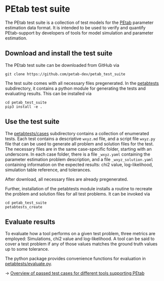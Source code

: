 # PEtab test suite

The PEtab test suite is a collection of test models for the
[PEtab](https://github.com/petab-dev/petab) parameter estimation data format.
It is intended to be used to verify and quantify PEtab-support by developers
of tools for model simulation and parameter estimation.

## Download and install the test suite

The PEtab test suite can be downloaded from GitHub via

    git clone https://github.com/petab-dev/petab_test_suite

The test suite comes with all necessary files pregenerated.
In the [petabtests](petabtests) subdirectory, it contains a python module for
generating the tests and evaluating results. This can be installed via

    cd petab_test_suite
    pip3 install -e .

## Use the test suite

The [petabtests/cases](petabtests/cases) subdirectory contains a collection
of enumerated tests.
Each test contains a descriptive `wxyz.md` file, and a script file `wxyz.py`
file that can be used to generate all problem and solution files for the test.
The necessary files are in the same case-specific folder, starting with an
underscore.
In each case folder, there is a file `_wxyz.yaml` containing the parameter
estimation problem description, and a file `_wxyz_solution.yaml` containing
information on the expected results: chi2 value, log-likelihood, simulation
table reference, and tolerances.

After download, all necessary files are already pregenerated.

Further, installation of the petabtests module installs a routine to recreate
the problem and solution files for all test problems. It can be invoked via

    cd petab_test_suite
    petabtests_create

## Evaluate results

To evaluate how a tool performs on a given test problem, three metrics are
employed: Simulations, chi2 value and log-likelihood. A tool can be said to
cover a test problem if any of those values matches the ground truth values
up to some tolerance.

The python package provides convenience functions for evaluation in
[petabtests/evaluate.py](petabtests/evaluate.py).

-> [Overview of passed test cases for different tools supporting PEtab](https://github.com/PEtab-dev/PEtab#petab-features-supported-in-different-tools)
